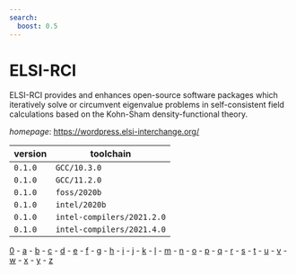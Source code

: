 ```yaml
---
search:
  boost: 0.5
---
```

# ELSI-RCI

ELSI-RCI provides and enhances open-source software packages which iteratively solve or circumvent eigenvalue problems in self-consistent field calculations based on the Kohn-Sham density-functional theory.

*homepage*: <https://wordpress.elsi-interchange.org/>

version | toolchain
--------|----------
``0.1.0`` | ``GCC/10.3.0``
``0.1.0`` | ``GCC/11.2.0``
``0.1.0`` | ``foss/2020b``
``0.1.0`` | ``intel/2020b``
``0.1.0`` | ``intel-compilers/2021.2.0``
``0.1.0`` | ``intel-compilers/2021.4.0``

[0](../0/index.md) - [a](../a/index.md) - [b](../b/index.md) - [c](../c/index.md) - [d](../d/index.md) - [e](../e/index.md) - [f](../f/index.md) - [g](../g/index.md) - [h](../h/index.md) - [i](../i/index.md) - [j](../j/index.md) - [k](../k/index.md) - [l](../l/index.md) - [m](../m/index.md) - [n](../n/index.md) - [o](../o/index.md) - [p](../p/index.md) - [q](../q/index.md) - [r](../r/index.md) - [s](../s/index.md) - [t](../t/index.md) - [u](../u/index.md) - [v](../v/index.md) - [w](../w/index.md) - [x](../x/index.md) - [y](../y/index.md) - [z](../z/index.md)

